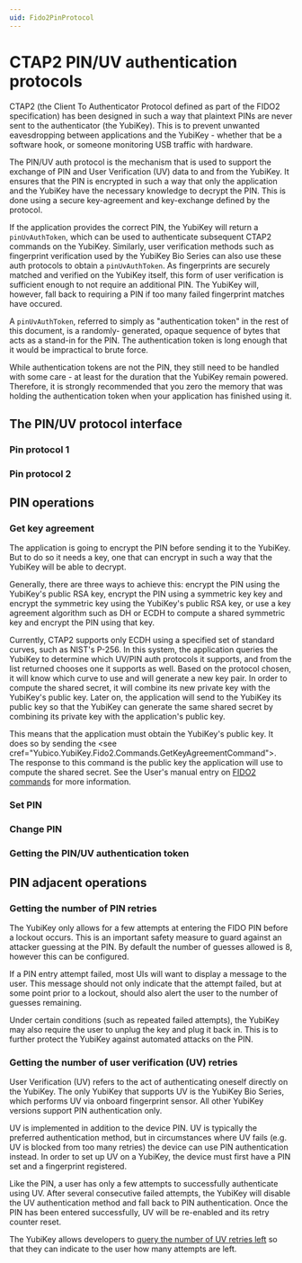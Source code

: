 ```yaml
---
uid: Fido2PinProtocol
---
```


<!-- Copyright 2022 Yubico AB

Licensed under the Apache License, Version 2.0 (the "License");
you may not use this file except in compliance with the License.
You may obtain a copy of the License at

    http://www.apache.org/licenses/LICENSE-2.0

Unless required by applicable law or agreed to in writing, software
distributed under the License is distributed on an "AS IS" BASIS,
WITHOUT WARRANTIES OR CONDITIONS OF ANY KIND, either express or implied.
See the License for the specific language governing permissions and
limitations under the License. -->

# CTAP2 PIN/UV authentication protocols

CTAP2 (the Client To Authenticator Protocol defined as part of the FIDO2 specification) has been designed in such
a way that plaintext PINs are never sent to the authenticator (the YubiKey). This is to prevent unwanted
eavesdropping between applications and the YubiKey - whether that be a software hook, or someone monitoring
USB traffic with hardware.

The PIN/UV auth protocol is the mechanism that is used to support the exchange of PIN and User Verification (UV)
data to and from the YubiKey. It ensures that the PIN is encrypted in such a way that only the application
and the YubiKey have the necessary knowledge to decrypt the PIN. This is done using a secure key-agreement and
key-exchange defined by the protocol.

If the application provides the correct PIN, the YubiKey will return a `pinUvAuthToken`, which can be used to
authenticate subsequent CTAP2 commands on the YubiKey. Similarly, user verification methods such as fingerprint
verification used by the YubiKey Bio Series can also use these auth protocols to obtain a `pinUvAuthToken`.
As fingerprints are securely matched and verified on the YubiKey itself, this form of user verification is
sufficient enough to not require an additional PIN. The YubiKey will, however, fall back to requiring a PIN
if too many failed fingerprint matches have occured.

A `pinUvAuthToken`, referred to simply as "authentication token" in the rest of this document, is a randomly-
generated, opaque sequence of bytes that acts as a stand-in for the PIN. The authentication token is long
enough that it would be impractical to brute force.

While authentication tokens are not the PIN, they still need to be handled with some care - at least for the
duration that the YubiKey remain powered. Therefore, it is strongly recommended that you zero the memory
that was holding the authentication token when your application has finished using it.

## The PIN/UV protocol interface

### Pin protocol 1

### Pin protocol 2

## PIN operations

### Get key agreement

The application is going to encrypt the PIN before sending it to the YubiKey. But to do so
it needs a key, one that can encrypt in such a way that the YubiKey will be able to
decrypt.

Generally, there are three ways to achieve this: encrypt the PIN using the YubiKey's
public RSA key, encrypt the PIN using a symmetric key key and encrypt the symmetric key
using the YubiKey's public RSA key, or use a key agreement algorithm such as DH or ECDH to
compute a shared symmetric key and encrypt the PIN using that key.

Currently, CTAP2 supports only ECDH using a specified set of standard curves, such as
NIST's P-256. In this system, the application queries the YubiKey to determine which
UV/PIN auth protocols it supports, and from the list returned chooses one it supports as
well. Based on the protocol chosen, it will know which curve to use and will generate a
new key pair. In order to compute the shared secret, it will combine its new private key
with the YubiKey's public key. Later on, the application will send to the YubiKey its
public key so that the YubiKey can generate the same shared secret by combining its
private key with the application's public key.

This means that the application must obtain the YubiKey's public key. It does so by
sending the <see cref="Yubico.YubiKey.Fido2.Commands.GetKeyAgreementCommand"\>. The
response to this command is the public key the application will use to compute the shared
secret. See the User's manual entry on
[FIDO2 commands](fido2-commands.md#get-key-agreement) for more information.

### Set PIN

### Change PIN

### Getting the PIN/UV authentication token

## PIN adjacent operations

### Getting the number of PIN retries

The YubiKey only allows for a few attempts at entering the FIDO PIN before a lockout occurs. This is an
important safety measure to guard against an attacker guessing at the PIN. By default the number of
guesses allowed is 8, however this can be configured.

If a PIN entry attempt failed, most UIs will want to display a message to the user. This message should
not only indicate that the attempt failed, but at some point prior to a lockout, should also alert the
user to the number of guesses remaining.

Under certain conditions (such as repeated failed attempts), the YubiKey may also require the user to
unplug the key and plug it back in. This is to further protect the YubiKey against automated attacks
on the PIN.

### Getting the number of user verification (UV) retries

User Verification (UV) refers to the act of authenticating oneself directly on the YubiKey. The only
YubiKey that supports UV is the YubiKey Bio Series, which performs UV via onboard fingerprint sensor.
All other YubiKey versions support PIN authentication only.

UV is implemented in addition to the device PIN. UV is typically the preferred authentication method,
but in circumstances where UV fails (e.g. UV is blocked from too many retries) the device can use
PIN authentication instead. In order to set up UV on a YubiKey, the device must first have a PIN set
and a fingerprint registered.

Like the PIN, a user has only a few attempts to successfully authenticate using UV. After several
consecutive failed attempts, the YubiKey will disable the UV authentication method and fall back
to PIN authentication. Once the PIN has been entered successfully, UV will be re-enabled and its
retry counter reset.

The YubiKey allows developers to
[query the number of UV retries left](xref:Yubico.YubiKey.Fido2.Commands.GetUvRetriesCommand)
so that they can indicate to the user how many attempts are left.
